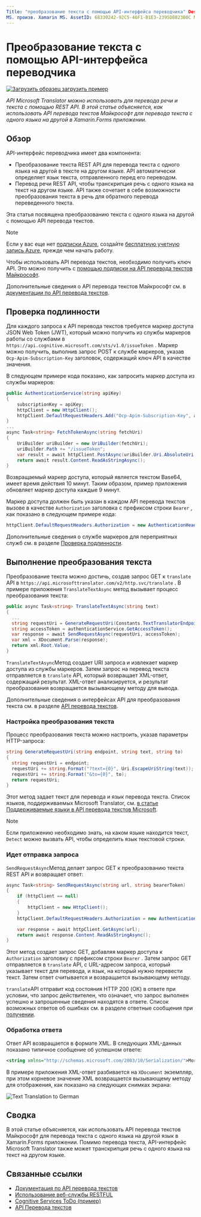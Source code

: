 ```yaml
---
Title: "преобразование текста с помощью API-интерфейса переводчика" Description: "API-интерфейс Microsoft Translator можно использовать для перевода речи и текста с помощью REST API. В этой статье объясняется, как использовать Microsoft API перевода текстов для перевода текста с одного языка на другой в Xamarin.Forms приложении. "
MS. произв. Xamarin MS. AssetID: 68330242-92C5-46F1-B1E3-2395D8823B0C MS. Technology: Xamarin-Forms author: давидбритч MS. author: дабритч МС. Дата: 02/08/2017 No-Loc: [ Xamarin.Forms , Xamarin.Essentials ]
---
```


# <a name="text-translation-using-the-translator-api"></a>Преобразование текста с помощью API-интерфейса переводчика

[![Загрузить образец](~/media/shared/download.png) загрузить пример](https://docs.microsoft.com/samples/xamarin/xamarin-forms-samples/webservices-todocognitiveservices)

_API Microsoft Translator можно использовать для перевода речи и текста с помощью REST API. В этой статье объясняется, как использовать API перевода текстов Майкрософт для перевода текста с одного языка на другой в Xamarin.Forms приложении._

## <a name="overview"></a>Обзор

API-интерфейс переводчика имеет два компонента:

- Преобразование текста REST API для перевода текста с одного языка на другой в тексте на другом языке. API автоматически определяет язык текста, отправленного перед его переводом.
- Перевод речи REST API, чтобы транскрипция речь с одного языка на текст на другом языке. API также сочетает в себе возможности преобразования текста в речь для обратного перевода переведенного текста.

Эта статья посвящена преобразованию текста с одного языка на другой с помощью API перевода текстов.

> [!NOTE]
> Если у вас еще нет [подписки Azure](/azure/guides/developer/azure-developer-guide#understanding-accounts-subscriptions-and-billing), создайте [бесплатную учетную запись Azure](https://aka.ms/azfree-docs-mobileapps), прежде чем начать работу.

Чтобы использовать API перевода текстов, необходимо получить ключ API. Это можно получить с [помощью подписки на API перевода текстов Майкрософт](/azure/cognitive-services/translator/translator-text-how-to-signup/).

Дополнительные сведения о API перевода текстов Майкрософт см. в [документации по API перевода текстов](/azure/cognitive-services/translator/).

## <a name="authentication"></a>Проверка подлинности

Для каждого запроса к API перевода текстов требуется маркер доступа JSON Web Token (JWT), который можно получить из службы маркеров работы со службами в `https://api.cognitive.microsoft.com/sts/v1.0/issueToken` . Маркер можно получить, выполнив запрос POST к службе маркеров, указав `Ocp-Apim-Subscription-Key` заголовок, содержащий ключ API в качестве значения.

В следующем примере кода показано, как запросить маркер доступа из службы маркеров:

```csharp
public AuthenticationService(string apiKey)
{
    subscriptionKey = apiKey;
    httpClient = new HttpClient();
    httpClient.DefaultRequestHeaders.Add("Ocp-Apim-Subscription-Key", apiKey);
}
...
async Task<string> FetchTokenAsync(string fetchUri)
{
    UriBuilder uriBuilder = new UriBuilder(fetchUri);
    uriBuilder.Path += "/issueToken";
    var result = await httpClient.PostAsync(uriBuilder.Uri.AbsoluteUri, null);
    return await result.Content.ReadAsStringAsync();
}
```

Возвращаемый маркер доступа, который является текстом Base64, имеет время действия 10 минут. Таким образом, пример приложения обновляет маркер доступа каждые 9 минут.

Маркер доступа должен быть указан в каждом API перевода текстов вызове в качестве `Authorization` заголовка с префиксом строки `Bearer` , как показано в следующем примере кода:

```csharp
httpClient.DefaultRequestHeaders.Authorization = new AuthenticationHeaderValue("Bearer", bearerToken);
```

Дополнительные сведения о службе маркеров для переприятных служб см. в разделе [Проверка подлинности](/azure/cognitive-services/translator/reference/v3-0-reference#authentication).

## <a name="performing-text-translation"></a>Выполнение преобразования текста

Преобразование текста можно достичь, создав запрос GET к `translate` API в `https://api.microsofttranslator.com/v2/http.svc/translate` . В примере приложения `TranslateTextAsync` метод вызывает процесс преобразования текста:

```csharp
public async Task<string> TranslateTextAsync(string text)
{
  ...
  string requestUri = GenerateRequestUri(Constants.TextTranslatorEndpoint, text, "en", "de");
  string accessToken = authenticationService.GetAccessToken();
  var response = await SendRequestAsync(requestUri, accessToken);
  var xml = XDocument.Parse(response);
  return xml.Root.Value;
}
```

`TranslateTextAsync`Метод создает URI запроса и извлекает маркер доступа из службы маркеров. Затем запрос на перевод текста отправляется в `translate` API, который возвращает XML-ответ, содержащий результат. XML-ответ анализируется, и результат преобразования возвращается вызывающему методу для вывода.

Дополнительные сведения о интерфейсах API для преобразования текста см. в разделе [API перевода текстов](/azure/cognitive-services/translator/reference/v3-0-reference).

### <a name="configuring-text-translation"></a>Настройка преобразования текста

Процесс преобразования текста можно настроить, указав параметры HTTP-запроса:

```csharp
string GenerateRequestUri(string endpoint, string text, string to)
{
  string requestUri = endpoint;
  requestUri += string.Format("?text={0}", Uri.EscapeUriString(text));
  requestUri += string.Format("&to={0}", to);
  return requestUri;
}
```

Этот метод задает текст для перевода и язык перевода текста. Список языков, поддерживаемых Microsoft Translator, см. [в статье Поддерживаемые языки в API перевода текстов Microsoft](/azure/cognitive-services/translator/languages/).

> [!NOTE]
> Если приложению необходимо знать, на каком языке находится текст, `Detect` можно вызвать API, чтобы определить язык текстовой строки.

### <a name="sending-the-request"></a>Идет отправка запроса

`SendRequestAsync`Метод делает запрос GET к преобразованию текста REST API и возвращает ответ:

```csharp
async Task<string> SendRequestAsync(string url, string bearerToken)
{
    if (httpClient == null)
    {
        httpClient = new HttpClient();
    }
    httpClient.DefaultRequestHeaders.Authorization = new AuthenticationHeaderValue("Bearer", bearerToken);

    var response = await httpClient.GetAsync(url);
    return await response.Content.ReadAsStringAsync();
}
```

Этот метод создает запрос GET, добавляя маркер доступа к `Authorization` заголовку с префиксом строки `Bearer` . Затем запрос GET отправляется в `translate` API, с URL-адресом запроса, который указывает текст для перевода, и язык, на который нужно перевести текст. Затем ответ считывается и возвращается вызывающему методу.

`translate`API отправит код состояния HTTP 200 (ОК) в ответе при условии, что запрос действителен, что означает, что запрос выполнен успешно и запрошенные сведения находятся в ответе. Список возможных ответов об ошибках см. в разделе ответные сообщения при [получении](/azure/cognitive-services/translator/reference/v3-0-translate).

### <a name="processing-the-response"></a>Обработка ответа

Ответ API возвращается в формате XML. В следующих XML-данных показано типичное сообщение об успешном ответе:

```xml
<string xmlns="http://schemas.microsoft.com/2003/10/Serialization/">Morgen kaufen gehen ein</string>
```

В примере приложения XML-ответ разбивается на `XDocument` экземпляр, при этом корневое значение XML возвращается вызывающему методу для отображения, как показано на следующих снимках экрана:

![](text-translation-images/text-translation.png "Text Translation to German")

## <a name="summary"></a>Сводка

В этой статье объясняется, как использовать API перевода текстов Майкрософт для перевода текста с одного языка на другой язык в Xamarin.Forms приложении. Помимо перевода текста, API-интерфейс Microsoft Translator также может транскрипция речь с одного языка на текст на другом языке.

## <a name="related-links"></a>Связанные ссылки

- [Документация по API перевода текстов](/azure/cognitive-services/translator/)
- [Использование веб-службы RESTFUL](~/xamarin-forms/data-cloud/web-services/rest.md)
- [Cognitive Services ToDo (пример)](https://docs.microsoft.com/samples/xamarin/xamarin-forms-samples/webservices-todocognitiveservices)
- [API Перевода текстов](/azure/cognitive-services/translator/reference/v3-0-reference)
